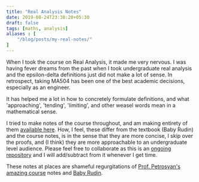 ```yaml
---
title: "Real Analysis Notes"
date: 2019-08-24T23:38:20+05:30
draft: false
tags: [maths, analysis]
aliases : [
    "/blog/posts/my-real-notes/"
]
---
```


When I took the course on Real Analysis, it made me very nervous. I was having fever dreams from the past when I took undergraduate real analysis and the epsilon-delta definitions just did not make a lot of sense. In retrospect, taking MA504 has been one of the best academic decisions, especially as an engineer. 

It has helped me a lot in how to concretely formulate definitions, and what 'approaching', 'tending', 'limiting', and other weasel words mean in a mathematical sense.

I tried to make notes of the course throughout, and am making entirety of them [available here](/Real_Analysis_Notes.pdf). 
How, I feel, these differ from the textbook (Baby Rudin) and the course notes, is in the sense that they are more concise, I skip over the proofs, and (I think) they are more approachable to an undergraduate level audience.
Please feel free to collaborate as this is an [ongoing repository](https://github.com/omanshuthapliyal/Real-Analysis-Notes) and I will add/subtract from it whenever I get time.

These notes at places are shameful regurgitations of [Prof. Petrosyan's amazing course](https://www.math.purdue.edu/~arshak/S19/MA504/) notes and [Baby Rudin](https://www.amazon.com/Principles-Mathematical-Analysis-Rudin/dp/1259064786/ref=sr_1_1?keywords=real+analysis+rudin&qid=1566672781&s=gateway&sr=8-1).

